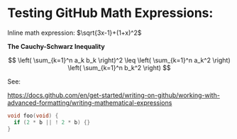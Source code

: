 # Testing GitHub Math Expressions:

Inline math expression: $\sqrt{3x-1}+(1+x)^2$

**The Cauchy-Schwarz Inequality**

$$
\left( \sum_{k=1}^n a_k b_k \right)^2 \leq \left( \sum_{k=1}^n a_k^2 \right) \left( \sum_{k=1}^n b_k^2 \right)
$$

See:

https://docs.github.com/en/get-started/writing-on-github/working-with-advanced-formatting/writing-mathematical-expressions


```c
void foo(void) {
  if (2 * b || ! 2 * b) {}
}
```
